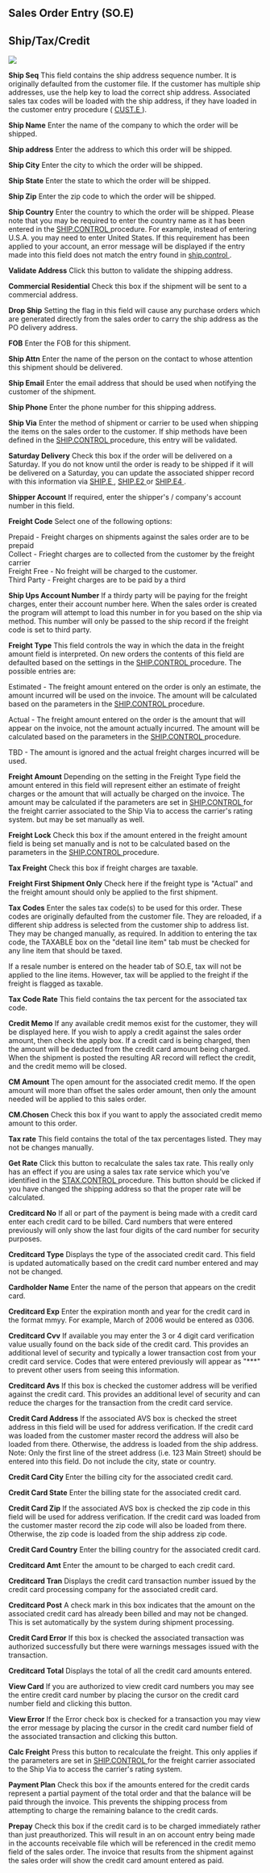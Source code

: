 ##  Sales Order Entry (SO.E)

<PageHeader />

##  Ship/Tax/Credit

![](./SO-E-4.jpg)

**Ship Seq** This field contains the ship address sequence number. It is originally defaulted from the customer file. If the customer has multiple ship addresses, use the help key to load the correct ship address. Associated sales tax codes will be loaded with the ship address, if they have loaded in the customer entry procedure ( [ CUST.E ](../../../../AR-OVERVIEW/AR-ENTRY/CUST-E/README.md) ).   
  
**Ship Name** Enter the name of the company to which the order will be
shipped.  
  
**Ship address** Enter the address to which this order will be shipped.  
  
**Ship City** Enter the city to which the order will be shipped.  
  
**Ship State** Enter the state to which the order will be shipped.  
  
**Ship Zip** Enter the zip code to which the order will be shipped.  
  
**Ship Country** Enter the country to which the order will be shipped. Please note that you may be required to enter the country name as it has been entered in the [ SHIP.CONTROL ](../../SHIP-CONTROL/README.md) procedure. For example, instead of entering U.S.A. you may need to enter United States. If this requirement has been applied to your account, an error message will be displayed if the entry made into this field does not match the entry found in [ ship.control ](../../SHIP-CONTROL/README.md) .   
  
**Validate Address** Click this button to validate the shipping address.  
  
**Commercial Residential** Check this box if the shipment will be sent to a
commercial address.  
  
**Drop Ship** Setting the flag in this field will cause any purchase orders
which are generated directly from the sales order to carry the ship address as
the PO delivery address.  
  
**FOB** Enter the FOB for this shipment.  
  
**Ship Attn** Enter the name of the person on the contact to whose attention
this shipment should be delivered.  
  
**Ship Email** Enter the email address that should be used when notifying the
customer of the shipment.  
  
**Ship Phone** Enter the phone number for this shipping address.  
  
**Ship Via** Enter the method of shipment or carrier to be used when shipping the items on the sales order to the customer. If ship methods have been defined in the [ SHIP.CONTROL ](../../SHIP-CONTROL/README.md) procedure, this entry will be validated.   
  
**Saturday Delivery** Check this box if the order will be delivered on a Saturday. If you do not know until the order is ready to be shipped if it will be delivered on a Saturday, you can update the associated shipper record with this information via [ SHIP.E ](../../SHIP-E/README.md) , [ SHIP.E2 ](../../SHIP-E2/README.md) or [ SHIP.E4 ](../../SHIP-E4/README.md) .   
  
**Shipper Account** If required, enter the shipper's / company's account
number in this field.  
  
**Freight Code** Select one of the following options:  
  
Prepaid - Freight charges on shipments against the sales order are to be
prepaid  
Collect - Frieght charges are to collected from the customer by the freight
carrier  
Freight Free - No freight will be charged to the customer.  
Third Party - Freight charges are to be paid by a third  
  
**Ship Ups Account Number** If a thirdy party will be paying for the freight
charges, enter their account number here. When the sales order is created the
program will attempt to load this number in for you based on the ship via
method. This number will only be passed to the ship record if the freight code
is set to third party.  
  
**Freight Type** This field controls the way in which the data in the freight amount field is interpreted. On new orders the contents of this field are defaulted based on the settings in the [ SHIP.CONTROL ](../../SHIP-CONTROL/README.md) procedure. The possible entries are:   
  
Estimated - The freight amount entered on the order is only an estimate, the amount incurred will be used on the invoice. The amount will be calculated based on the parameters in the [ SHIP.CONTROL ](../../SHIP-CONTROL/README.md) procedure.   
  
Actual - The freight amount entered on the order is the amount that will appear on the invoice, not the amount actually incurred. The amount will be calculated based on the parameters in the [ SHIP.CONTROL ](../../SHIP-CONTROL/README.md) procedure.   
  
TBD - The amount is ignored and the actual freight charges incurred will be
used.  
  
**Freight Amount** Depending on the setting in the Freight Type field the amount entered in this field will represent either an estimate of freight charges or the amount that will actually be charged on the invoice. The amount may be calculated if the parameters are set in [ SHIP.CONTROL ](../../SHIP-CONTROL/README.md) for the freight carrier associated to the Ship Via to access the carrier's rating system. but may be set manually as well.   
  
**Freight Lock** Check this box if the amount entered in the freight amount field is being set manually and is not to be calculated based on the parameters in the [ SHIP.CONTROL ](../../SHIP-CONTROL/README.md) procedure.   
  
**Tax Freight** Check this box if freight charges are taxable.  
  
**Freight First Shipment Only** Check here if the freight type is "Actual" and
the freight amount should only be applied to the first shipment.  
  
**Tax Codes** Enter the sales tax code(s) to be used for this order. These
codes are originally defaulted from the customer file. They are reloaded, if a
different ship address is selected from the customer ship to address list.
They may be changed manually, as required. In addition to entering the tax
code, the TAXABLE box on the "detail line item" tab must be checked for any
line item that should be taxed.  
  
If a resale number is entered on the header tab of SO.E, tax will not be
applied to the line items. However, tax will be applied to the freight if the
freight is flagged as taxable.  
  
**Tax Code Rate** This field contains the tax percent for the associated tax
code.  
  
**Credit Memo** If any available credit memos exist for the customer, they
will be displayed here. If you wish to apply a credit against the sales order
amount, then check the apply box. If a credit card is being charged, then the
amount will be deducted from the credit card amount being charged. When the
shipment is posted the resulting AR record will reflect the credit, and the
credit memo will be closed.  
  
**CM Amount** The open amount for the associated credit memo. If the open
amount will more than offset the sales order amount, then only the amount
needed will be applied to this sales order.  
  
**CM.Chosen** Check this box if you want to apply the associated credit memo
amount to this order.  
  
**Tax rate** This field contains the total of the tax percentages listed. They
may not be changes manually.  
  
**Get Rate** Click this button to recalculate the sales tax rate. This really only has an effect if you are using a sales tax rate service which you've identified in the [ STAX.CONTROL ](../../../../AR-OVERVIEW/AR-ENTRY/STAX-CONTROL/README.md) procedure. This button should be clicked if you have changed the shipping address so that the proper rate will be calculated.   
  
**Creditcard No** If all or part of the payment is being made with a credit
card enter each credit card to be billed. Card numbers that were entered
previously will only show the last four digits of the card number for security
purposes.  
  
**Creditcard Type** Displays the type of the associated credit card. This
field is updated automatically based on the credit card number entered and may
not be changed.  
  
**Cardholder Name** Enter the name of the person that appears on the credit
card.  
  
**Creditcard Exp** Enter the expiration month and year for the credit card in
the format mmyy. For example, March of 2006 would be entered as 0306.  
  
**Creditcard Cvv** If available you may enter the 3 or 4 digit card
verification value usually found on the back side of the credit card. This
provides an additional level of security and typically a lower transaction
cost from your credit card service. Codes that were entered previously will
appear as "***" to prevent other users from seeing this information.  
  
**Creditcard Avs** If this box is checked the customer address will be
verified against the credit card. This provides an additional level of
security and can reduce the charges for the transaction from the credit card
service.  
  
**Credit Card Address** If the associated AVS box is checked the street
address in this field will be used for address verification. If the credit
card was loaded from the customer master record the address will also be
loaded from there. Otherwise, the address is loaded from the ship address.
Note: Only the first line of the street address (i.e. 123 Main Street) should
be entered into this field. Do not include the city, state or country.  
  
**Credit Card City** Enter the billing city for the associated credit card.  
  
**Credit Card State** Enter the billing state for the associated credit card.  
  
**Credit Card Zip** If the associated AVS box is checked the zip code in this
field will be used for address verification. If the credit card was loaded
from the customer master record the zip code will also be loaded from there.
Otherwise, the zip code is loaded from the ship address zip code.  
  
**Credit Card Country** Enter the billing country for the associated credit
card.  
  
**Creditcard Amt** Enter the amount to be charged to each credit card.  
  
**Creditcard Tran** Displays the credit card transaction number issued by the
credit card processing company for the associated credit card.  
  
**Creditcard Post** A check mark in this box indicates that the amount on the
associated credit card has already been billed and may not be changed. This is
set automatically by the system during shipment processing.  
  
**Credit Card Error** If this box is checked the associated transaction was
authorized successfully but there were warnings messages issued with the
transaction.  
  
**Creditcard Total** Displays the total of all the credit card amounts
entered.  
  
**View Card** If you are authorized to view credit card numbers you may see
the entire credit card number by placing the cursor on the credit card number
field and clicking this button.  
  
**View Error** If the Error check box is checked for a transaction you may
view the error message by placing the cursor in the credit card number field
of the associated transaction and clicking this button.  
  
**Calc Freight** Press this button to recalculate the freight. This only applies if the parameters are set in [ SHIP.CONTROL ](../../SHIP-CONTROL/README.md) for the freight carrier associated to the Ship Via to access the carrier's rating system.   
  
**Payment Plan** Check this box if the amounts entered for the credit cards
represent a partial payment of the total order and that the balance will be
paid through the invoice. This prevents the shipping process from attempting
to charge the remaining balance to the credit cards.  
  
**Prepay** Check this box if the credit card is to be charged immediately
rather than just preauthorized. This will result in an on account entry being
made in the accounts receivable file which will be referenced in the credit
memo field of the sales order. The invoice that results from the shipment
against the sales order will show the credit card amount entered as paid.  
  
  
<badge text= "Version 8.10.57" vertical="middle" />

<PageFooter />